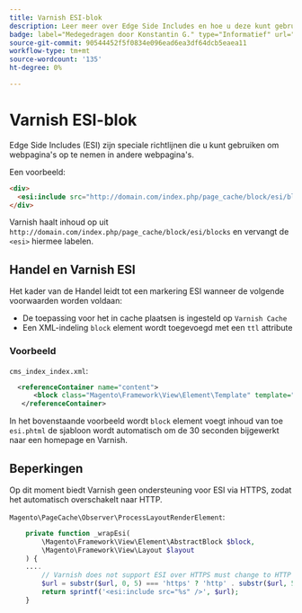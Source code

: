 ```yaml
---
title: Varnish ESI-blok
description: Leer meer over Edge Side Includes en hoe u deze kunt gebruiken om webpagina's in te sluiten.
badge: label="Medegedragen door Konstantin G." type="Informatief" url="https://github.com/goivvy" tooltip="Konstantin G."
source-git-commit: 90544452f5f0834e096ead6ea3df64dcb5eaea11
workflow-type: tm+mt
source-wordcount: '135'
ht-degree: 0%

---
```



# Varnish ESI-blok

Edge Side Includes (ESI) zijn speciale richtlijnen die u kunt gebruiken om webpagina&#39;s op te nemen in andere webpagina&#39;s.

Een voorbeeld:

```html
<div>
  <esi:include src="http://domain.com/index.php/page_cache/block/esi/blocks"/>
</div>
```

Varnish haalt inhoud op uit `http://domain.com/index.php/page_cache/block/esi/blocks` en vervangt de `<esi>` hiermee labelen.

## Handel en Varnish ESI

Het kader van de Handel leidt tot een markering ESI wanneer de volgende voorwaarden worden voldaan:

- De toepassing voor het in cache plaatsen is ingesteld op `Varnish Cache`
- Een XML-indeling `block` element wordt toegevoegd met een `ttl` attribute

### Voorbeeld

`cms_index_index.xml`:

```xml
  <referenceContainer name="content">
      <block class="Magento\Framework\View\Element\Template" template="Magento_Paypal::esi.phtml" ttl="30"/>
   </referenceContainer>
```

In het bovenstaande voorbeeld wordt `block` element voegt inhoud van toe `esi.phtml` de sjabloon wordt automatisch om de 30 seconden bijgewerkt naar een homepage en Varnish.

## Beperkingen

Op dit moment biedt Varnish geen ondersteuning voor ESI via HTTPS, zodat het automatisch overschakelt naar HTTP.

`Magento\PageCache\Observer\ProcessLayoutRenderElement`:

```php
    private function _wrapEsi(
        \Magento\Framework\View\Element\AbstractBlock $block,
        \Magento\Framework\View\Layout $layout
    ) {
    ....
        // Varnish does not support ESI over HTTPS must change to HTTP
        $url = substr($url, 0, 5) === 'https' ? 'http' . substr($url, 5) : $url;
        return sprintf('<esi:include src="%s" />', $url);
    }
```
